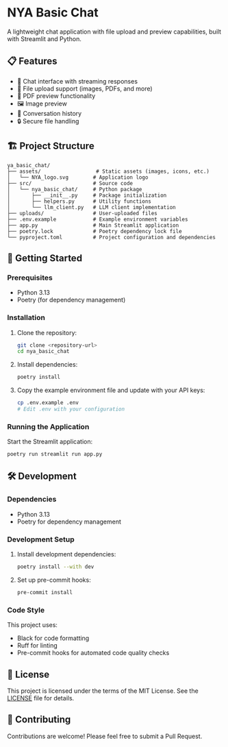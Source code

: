 # NYA Basic Chat

A lightweight chat application with file upload and preview capabilities, built with Streamlit and Python.

## 📋 Features

- 💬 Chat interface with streaming responses
- 📁 File upload support (images, PDFs, and more)
- 📄 PDF preview functionality
- 🖼️ Image preview
- 🔄 Conversation history
- 🔒 Secure file handling

## 🏗️ Project Structure

```
ya_basic_chat/
├── assets/                  # Static assets (images, icons, etc.)
│   └── NYA_logo.svg        # Application logo
├── src/                    # Source code
│   └── nya_basic_chat/     # Python package
│       ├── __init__.py     # Package initialization
│       ├── helpers.py      # Utility functions
│       └── llm_client.py   # LLM client implementation
├── uploads/                # User-uploaded files
├── .env.example            # Example environment variables
├── app.py                  # Main Streamlit application
├── poetry.lock             # Poetry dependency lock file
└── pyproject.toml          # Project configuration and dependencies
```

## 🚀 Getting Started

### Prerequisites

- Python 3.13
- Poetry (for dependency management)

### Installation

1. Clone the repository:
   ```bash
   git clone <repository-url>
   cd nya_basic_chat
   ```

2. Install dependencies:
   ```bash
   poetry install
   ```

3. Copy the example environment file and update with your API keys:
   ```bash
   cp .env.example .env
   # Edit .env with your configuration
   ```

### Running the Application

Start the Streamlit application:
```bash
poetry run streamlit run app.py
```

## 🛠️ Development

### Dependencies

- Python 3.13
- Poetry for dependency management

### Development Setup

1. Install development dependencies:
   ```bash
   poetry install --with dev
   ```

2. Set up pre-commit hooks:
   ```bash
   pre-commit install
   ```

### Code Style

This project uses:
- Black for code formatting
- Ruff for linting
- Pre-commit hooks for automated code quality checks

## 📝 License

This project is licensed under the terms of the MIT License. See the [LICENSE](LICENSE) file for details.

## 🤝 Contributing

Contributions are welcome! Please feel free to submit a Pull Request.
